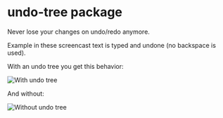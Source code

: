 # undo-tree package

Never lose your changes on undo/redo anymore.

Example in these screencast text is typed and undone (no backspace is used).

With an undo tree you get this behavior:

![With undo tree](https://cloud.githubusercontent.com/assets/271144/23074169/50630ab8-f538-11e6-823e-89203e95fa3f.gif)

And without:

![Without undo tree](https://cloud.githubusercontent.com/assets/271144/23074182/561b7562-f538-11e6-9ebd-8f0a12c22af7.gif)

